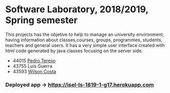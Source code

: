 # Software Laboratory, 2018/2019, Spring semester

This projects has the objetive to help to manage an university environment, having information about classes,courses, groups, programmes, students, teachers and general users. It has a very simple user interface created with html code generated by java classes focusing on the server side.

* 44015 [Pedro Tereso](https://github.com/PedroTereso)
* 43755 Luís Guerra
* 43593 [Wilson Costa](https://github.com/WilsonRCosta)

### Deployed app -> https://isel-ls-1819-1-g17.herokuapp.com



